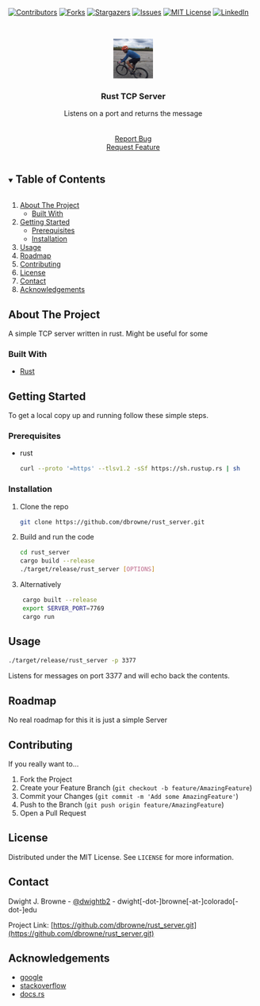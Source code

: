 <!--
*** Taken from Best-README-Template: 
*** https://github.com/othneildrew/Best-README-Template
*** If you have a suggestion that would make this better, 
*** please fork the repo and create a pull request
*** or simply open an issue with the tag "enhancement".
*** Thanks again! Now go create something AMAZING! :D
***
***
***
*** To avoid retyping too much info. Do a search and replace for the following:
*** github_username, repo_name, twitter_handle, email, project_title, project_description
-->



<!-- PROJECT SHIELDS -->
<!--
*** I'm using markdown "reference style" links for readability.
*** Reference links are enclosed in brackets [ ] instead of parentheses ( ).
*** See the bottom of this document for the declaration of the reference variables
*** for contributors-url, forks-url, etc. This is an optional, concise syntax you may use.
*** https://www.markdownguide.org/basic-syntax/#reference-style-links
-->
[![Contributors][contributors-shield]][contributors-url]
[![Forks][forks-shield]][forks-url]
[![Stargazers][stars-shield]][stars-url]
[![Issues][issues-shield]][issues-url]
[![MIT License][license-shield]][license-url]
[![LinkedIn][linkedin-shield]][linkedin-url]



<!-- PROJECT LOGO -->
<br />
<p align="center">
  <a href="https://github.com/dbrowne/rust_server.git">
    <img src="Images/riding.png" alt="Logo" width="80" height="80">
  </a>

<h3 align="center">Rust TCP Server</h3>

  <p align="center">
    Listens on a port  and returns the message
<br />
    <br />
    <br />
    <a href="https://github.com/dbrowne/rust_server/issues">Report Bug</a>
    <br/>
    <a href="https://github.com/dbrowne/rust_server/issues">Request Feature</a>
  </p>




<!-- TABLE OF CONTENTS -->
<details open="open">
  <summary><h2 style="display: inline-block">Table of Contents</h2></summary>
  <ol>
    <li>
      <a href="#about-the-project">About The Project</a>
      <ul>
        <li><a href="#built-with">Built With</a></li>
      </ul>
    </li>
    <li>
      <a href="#getting-started">Getting Started</a>
      <ul>
        <li><a href="#prerequisites">Prerequisites</a></li>
        <li><a href="#installation">Installation</a></li>
      </ul>
    </li>
    <li><a href="#usage">Usage</a></li>
    <li><a href="#roadmap">Roadmap</a></li>
    <li><a href="#contributing">Contributing</a></li>
    <li><a href="#license">License</a></li>
    <li><a href="#contact">Contact</a></li>
    <li><a href="#acknowledgements">Acknowledgements</a></li>
  </ol>
</details>



<!-- ABOUT THE PROJECT -->

## About The Project

A simple TCP server written in rust. Might be useful for some

### Built With

* [Rust](https://www.rust-lang.org/tools/install)

<!-- GETTING STARTED -->

## Getting Started

To get a local copy up and running follow these simple steps.

### Prerequisites

* rust
  ```sh
  curl --proto '=https' --tlsv1.2 -sSf https://sh.rustup.rs | sh

  ```

### Installation

1. Clone the repo
   ```sh
   git clone https://github.com/dbrowne/rust_server.git
   ```
2. Build and run the code
   ```sh
   cd rust_server
   cargo build --release
   ./target/release/rust_server [OPTIONS]

   ```
3. Alternatively
``` sh
    cargo built --release
    export SERVER_PORT=7769
    cargo run
```

<!-- USAGE EXAMPLES -->

## Usage

```sh
./target/release/rust_server -p 3377 
```

Listens for messages on  port 3377 and will echo back the contents.



<!-- ROADMAP -->

## Roadmap

No real roadmap for this it is just a simple Server



<!-- CONTRIBUTING -->

## Contributing

If you really want to...

1. Fork the Project
2. Create your Feature Branch (`git checkout -b feature/AmazingFeature`)
3. Commit your Changes (`git commit -m 'Add some AmazingFeature'`)
4. Push to the Branch (`git push origin feature/AmazingFeature`)
5. Open a Pull Request

<!-- LICENSE -->

## License

Distributed under the MIT License. See `LICENSE` for more information.



<!-- CONTACT -->

## Contact

Dwight J. Browne - [@dwightb2](https://twitter.com/dwightb2) - dwight[-dot-]browne[-at-]colorado[-dot-]edu

Project Link: [https://github.com/dbrowne/rust_server.git](https://github.com/dbrowne/rust_server.git)



<!-- ACKNOWLEDGEMENTS -->

## Acknowledgements

* [google](www.google.com)
* [stackoverflow](www.stackoverflow.com)
* [docs.rs](https://docs.rs/)

<!-- MARKDOWN LINKS & IMAGES -->
<!-- https://www.markdownguide.org/basic-syntax/#reference-style-links -->

[contributors-shield]: https://img.shields.io/github/contributors/dbrowne/rust_server

[contributors-url]: https://github.com/dbrowne/rust_server/graphs/contributors

[forks-shield]: https://img.shields.io/github/forks/dbrowne/rust_server

[forks-url]: https://github.com/dbrowne/rust_server/network/members

[stars-shield]: https://img.shields.io/github/stars/dbrowne/rust_server

[stars-url]: https://github.com/dbrowne/rust_server/stargazers

[issues-shield]: https://img.shields.io/github/issues/dbrowne/rust_server

[issues-url]: https://github.com/dbrowne/rust_server/issues

[license-shield]: https://img.shields.io/github/license/dbrowne/rust_server

[license-url]: https://github.com/dbrowne/rust_server/blob/master/LICENSE.txt

[linkedin-shield]: https://img.shields.io/badge/-LinkedIn-black.svg?style=for-the-badge&logo=linkedin&colorB=555

[linkedin-url]: https://linkedin.com/in/dwightbrowne